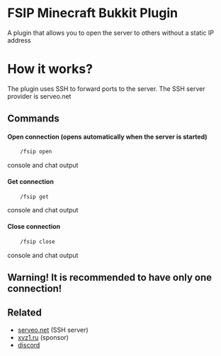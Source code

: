 # FSIP Minecraft Bukkit Plugin

 A plugin that allows you to open the server to others without a static IP address


# How it works?

 The plugin uses SSH to forward ports to the server. The SSH server provider is serveo.net
## Commands

#### Open connection (opens automatically when the server is started)

```cmd
    /fsip open
```
console and chat output

#### Get connection

```cmd
    /fsip get
```
console and chat output

#### Close connection

```cmd
    /fsip close
```
console and chat output

## Warning! It is recommended to have only one connection!


## Related

- [serveo.net](https://serveo.net/) (SSH server)
- [xyz1.ru](https://xyz1.ru) (sponsor)
- [discord](https://discord.gg/fDBNJUnvWX)
